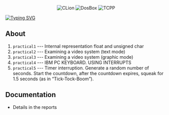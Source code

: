 <p align = "center">
  <img alt="CLion" src="https://img.shields.io/badge/CLion-2023.2.1-green?style=plastic&logo=clion&logoColor=green&labelColor=black&color=grey">
  <img alt="DosBox" src="https://img.shields.io/badge/DosBox-0.74.3-blue?style=plastic&logo=DosBox&logoColor=green&labelColor=blue&color=grey">
  <img alt="TCPP" src="https://img.shields.io/badge/TurboC%2B%2B-1.01-blue?style=plastic&logo=DosBox&logoColor=green&labelColor=blue&color=grey">
</p>

[![Typing SVG](https://readme-typing-svg.demolab.com?font=Fira+Code&weight=600&size=30&pause=1000&color=FFFFFFF7&vCenter=true&random=false&width=435&lines=LETI+Organization+of+computers(ECM)+and+systems)](https://git.io/typing-svg)

## About

1. ```practical1``` --- Internal representation float and unsigned char
2. ```practical2``` --- Examining a video system (text mode)
3. ```practical3``` --- Examining a video system (graphic mode)
4. ```practical4``` --- IBM PC KEYBOARD. USING INTERRUPTS
5. ```practical5``` --- Timer interruption. Generate a random number of seconds. Start the countdown, after the countdown expires, squeak for 1.5 seconds (as in “Tick-Tock-Boom”).
 
## Documentation 

*  Details in the reports
